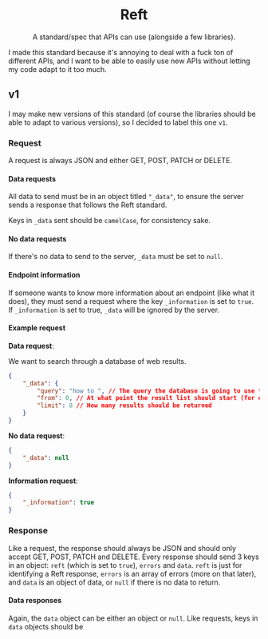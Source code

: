 <center>
<h1>Reft</h1>
A standard/spec that APIs can use (alongside a few libraries).
</center>

I made this standard because it's annoying to deal with a fuck ton of different APIs,
and I want to be able to easily use new APIs without letting my code adapt to it too
much.

## v1
I may make new versions of this standard (of course the libraries should be able to
adapt to various versions), so I decided to label this one `v1`.

### Request
A request is always JSON and either GET, POST, PATCH or DELETE. 

#### Data requests
All data to send must be in an object titled `"_data"`, to ensure the server sends a
response that follows the Reft standard.

Keys in `_data` sent should be `camelCase`, for consistency sake.

#### No data requests
If there's no data to send to the server, `_data` must be set to `null`.

#### Endpoint information
If someone wants to know more information about an endpoint (like what it does), they
must send a request where the key `_information` is set to `true`. If `_information`
is set to true, `_data` will be ignored by the server.

#### Example request
**Data request**:

We want to search through a database of web results.

```json
{
    "_data": {
        "query": "how to ", // The query the database is going to use to find results
        "from": 0, // At what point the result list should start (for example, 2 will skip 2 results)
        "limit": 8 // How many results should be returned
    }
}
```

**No data request**:
```json
{
    "_data": null
}
```

**Information request**:
```json
{
    "_information": true
}
```

### Response
Like a request, the response should always be JSON and should only accept GET, POST,
PATCH and DELETE. Every response should send 3 keys in an object: `reft` (which is
set to `true`), `errors` and `data`. `reft` is just for identifying a Reft response,
`errors` is an array of errors (more on that later), and `data` is an object of data,
or `null` if there is no data to return.

#### Data responses
Again, the `data` object can be either an object or `null`. Like requests, keys in
`data` objects should be 